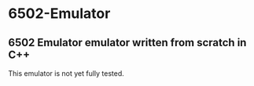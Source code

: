 # 6502-Emulator
## 6502 Emulator emulator written from scratch in C++
This emulator is not yet fully tested.
